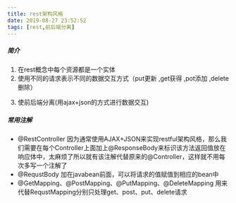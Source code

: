 ```yaml
---
title: rest架构风格
date: 2019-08-27 23:52:52
tags: [rest,前后端分离]
---
```

##### 简介
1. 在rest概念中每个资源都是一个实体
2. 使用不同的请求表示不同的数据交互方式（put更新 ,get获得 ,pot添加 ,delete删除）
<!--more-->
3. 使前后端分离(用ajax+json的方式进行数据交互)
##### 常用注解
- @RestController
  因为通常使用AJAX+JSON来实现restful架构风格，那么我们需要在每个Controller上面加上@ResponseBody来标识该方法返回值放在响应体中，太麻烦了所以就有该注解代替原来的@Controller，这样就不用每次多写一个注解了
- @RequstBody
  加在javabean前面，可以将请求的值赋值到相应的bean中
- @GetMapping、@PostMapping、@PutMapping、@DeleteMapping
  用来代替RequstMapping分别只处理get、post、put、delete请求
